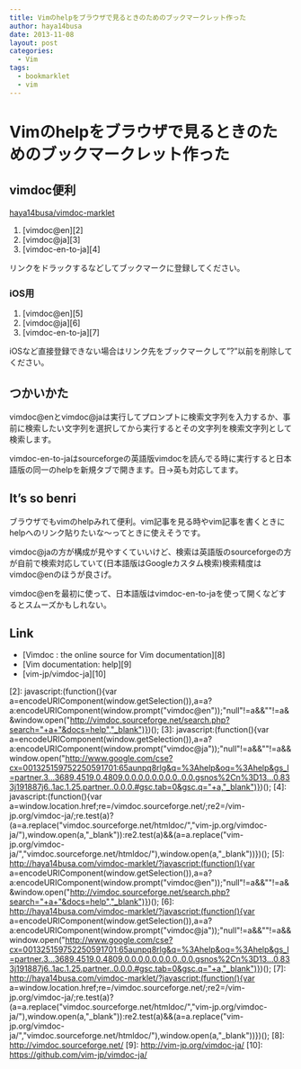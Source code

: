 ```yaml
---
title: Vimのhelpをブラウザで見るときのためのブックマークレット作った
author: haya14busa
date: 2013-11-08
layout: post
categories:
  - Vim
tags:
  - bookmarklet
  - vim
---
```

# Vimのhelpをブラウザで見るときのためのブックマークレット作った

## vimdoc便利

[haya14busa/vimdoc-marklet][1]

1.  [vimdoc@en][2]
2.  [vimdoc@ja][3]
3.  [vimdoc-en-to-ja][4]

リンクをドラックするなどしてブックマークに登録してください。

### iOS用

1.  [vimdoc@en][5]
2.  [vimdoc@ja][6]
3.  [vimdoc-en-to-ja][7]

iOSなど直接登録できない場合はリンク先をブックマークして&#8221;?&#8221;以前を削除してください。

## つかいかた

vimdoc@enとvimdoc@jaは実行してプロンプトに検索文字列を入力するか、事前に検索したい文字列を選択してから実行するとその文字列を検索文字列として検索します。

vimdoc-en-to-jaはsourceforgeの英語版vimdocを読んでる時に実行すると日本語版の同一のhelpを新規タブで開きます。日->英も対応してます。

## It&#8217;s so benri

ブラウザでもvimのhelpみれて便利。vim記事を見る時やvim記事を書くときにhelpへのリンク貼りたいな〜ってときに使えそうです。

vimdoc@jaの方が構成が見やすくていいけど、検索は英語版のsourceforgeの方が自前で検索対応していて(日本語版はGoogleカスタム検索)検索精度はvimdoc@enのほうが良さげ。

vimdoc@enを最初に使って、日本語版はvimdoc-en-to-jaを使って開くなどするとスムーズかもしれない。

## Link

*   [Vimdoc : the online source for Vim documentation][8]
*   [Vim documentation: help][9]
*   [vim-jp/vimdoc-ja][10]

 [1]: https://github.com/haya14busa/vimdoc-marklet
 [2]: javascript:(function(){var a=encodeURIComponent(window.getSelection()),a=a?a:encodeURIComponent(window.prompt("vimdoc@en"));"null"!=a&&""!=a&&window.open("http://vimdoc.sourceforge.net/search.php?search="+a+"&docs=help","_blank")})();
 [3]: javascript:(function(){var a=encodeURIComponent(window.getSelection()),a=a?a:encodeURIComponent(window.prompt("vimdoc@ja"));"null"!=a&&""!=a&&window.open("http://www.google.com/cse?cx=001325159752250591701:65aunpq8rlg&q=%3Ahelp&oq=%3Ahelp&gs_l=partner.3...3689.4519.0.4809.0.0.0.0.0.0.0.0..0.0.gsnos%2Cn%3D13...0.833j191887j6..1ac.1.25.partner..0.0.0.#gsc.tab=0&gsc.q="+a,"_blank")})();
 [4]: javascript:(function(){var a=window.location.href;re=/vimdoc.sourceforge.net/;re2=/vim-jp.org\/vimdoc-ja/;re.test(a)?(a=a.replace("vimdoc.sourceforge.net/htmldoc/","vim-jp.org/vimdoc-ja/"),window.open(a,"_blank")):re2.test(a)&&(a=a.replace("vim-jp.org/vimdoc-ja/","vimdoc.sourceforge.net/htmldoc/"),window.open(a,"_blank"))})();
 [5]: http://haya14busa.com/vimdoc-marklet/?javascript:(function(){var a=encodeURIComponent(window.getSelection()),a=a?a:encodeURIComponent(window.prompt("vimdoc@en"));"null"!=a&&""!=a&&window.open("http://vimdoc.sourceforge.net/search.php?search="+a+"&docs=help","_blank")})();
 [6]: http://haya14busa.com/vimdoc-marklet/?javascript:(function(){var a=encodeURIComponent(window.getSelection()),a=a?a:encodeURIComponent(window.prompt("vimdoc@ja"));"null"!=a&&""!=a&&window.open("http://www.google.com/cse?cx=001325159752250591701:65aunpq8rlg&q=%3Ahelp&oq=%3Ahelp&gs_l=partner.3...3689.4519.0.4809.0.0.0.0.0.0.0.0..0.0.gsnos%2Cn%3D13...0.833j191887j6..1ac.1.25.partner..0.0.0.#gsc.tab=0&gsc.q="+a,"_blank")})();
 [7]: http://haya14busa.com/vimdoc-marklet/?javascript:(function(){var a=window.location.href;re=/vimdoc.sourceforge.net/;re2=/vim-jp.org\/vimdoc-ja/;re.test(a)?(a=a.replace("vimdoc.sourceforge.net/htmldoc/","vim-jp.org/vimdoc-ja/"),window.open(a,"_blank")):re2.test(a)&&(a=a.replace("vim-jp.org/vimdoc-ja/","vimdoc.sourceforge.net/htmldoc/"),window.open(a,"_blank"))})();
 [8]: http://vimdoc.sourceforge.net/
 [9]: http://vim-jp.org/vimdoc-ja/
 [10]: https://github.com/vim-jp/vimdoc-ja/
